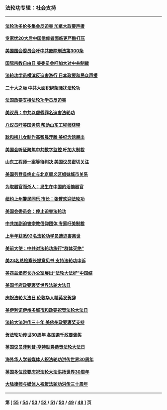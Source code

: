 ### 法轮功专辑：社会支持
---
#### [法轮功多伦多集会反迫害 加拿大政要声援](../../pages/nf4386/n13881303.md?01160430) 
#### [专家忧20大后中国信仰者面临更严酷打压](../../pages/nf4386/n13874993.md?01160430) 
#### [美国国会委员会吁中共废除刑法第300条](../../pages/nf4386/n13868121.md?01160430) 
#### [国际宗教自由日 美委员会吁加大对中共制裁](../../pages/nf4386/n13855021.md?01160430) 
#### [法轮功学员横滨反迫害游行 日本政要和民众声援](../../pages/nf4386/n13847132.md?01160430) 
#### [二十大之际 中共大面积绑架骚扰法轮功](../../pages/nf4386/n13846381.md?01160430) 
#### [法国政要支持法轮功学员反迫害](../../pages/nf4386/n13841970.md?01160430) 
#### [美议员：中共以虚假罪名迫害法轮功](../../pages/nf4386/n13841083.md?01160430) 
#### [八议员吁美国务院 帮助山东工程师获释](../../pages/nf4386/n13836379.md?01160430) 
#### [耿和携儿女制作高智晟浮雕 美纪念馆展出](../../pages/nf4386/n13829624.md?01160430) 
#### [美国会听证聚焦中共数字监控 吁加大制裁](../../pages/nf4386/n13825083.md?01160430) 
#### [山东工程师一案等待判决 美国议员密切关注](../../pages/nf4386/n13815065.md?01160430) 
#### [美国劳登县终止与北京顺义区姐妹城市关系](../../pages/nf4386/n13811030.md?01160430) 
#### [为取器官而杀人：发生在中国的活摘器官](../../pages/nf4386/n13794731.md?01160430) 
#### [纽约上州警民同乐 市长：张臂欢迎法轮功](../../pages/nf4386/n13794375.md?01160430) 
#### [美国会委员会：停止迫害法轮功](../../pages/nf4386/n13788164.md?01160430) 
#### [中共加剧迫害宗教信仰团体 专家吁美制裁](../../pages/nf4386/n13780252.md?01160430) 
#### [上半年获悉92名法轮功学员遭迫害离世](../../pages/nf4386/n13772701.md?01160430) 
#### [美前大使：中共对法轮功施行“群体灭绝”](../../pages/nf4386/n13771705.md?01160430) 
#### [美23名总检察长提意见书 支持法轮功申诉](../../pages/nf4386/n13766596.md?01160430) 
#### [美匹兹堡市长办公室展出“法轮大法好”中国结](../../pages/nf4386/n13749721.md?01160430) 
#### [美国华府政要褒奖世界法轮大法日](../../pages/nf4386/n13743770.md?01160430) 
#### [庆祝法轮大法日 伦敦华人精英发贺辞](../../pages/nf4386/n13741593.md?01160430) 
#### [美伊利诺伊州多城市和政要祝贺法轮大法日](../../pages/nf4386/n13737149.md?01160430) 
#### [法轮大法洪传三十年 美佛州政要褒奖支持](../../pages/nf4386/n13737103.md?01160430) 
#### [贺法轮功传世30周年 各国逾千政要褒奖](../../pages/nf4386/n13735828.md?01160430) 
#### [英国议员菲利普‧亨特勋爵恭贺法轮大法日](../../pages/nf4386/n13736187.md?01160430) 
#### [海外华人学者媒体人祝法轮功洪传世界30周年](../../pages/nf4386/n13735835.md?01160430) 
#### [英国多位政要庆祝法轮大法洪扬世界30周年](../../pages/nf4386/n13734739.md?01160430) 
#### [大陆律师与媒体人祝贺法轮功洪传三十周年](../../pages/nf4386/n13735062.md?01160430) 

---
#### 第 [ [55](./55.md?01160430) / [54](./54.md?01160430) / [53](./53.md?01160430) / [52](./52.md?01160430) / [51](./51.md?01160430) / [50](./50.md?01160430) / [49](./49.md?01160430) / [48](./48.md?01160430) ] 页
